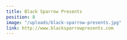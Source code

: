 ```yaml
---
title: Black Sparrow Presents
position: 8
image: "/uploads/black-sparrow-presents.jpg"
link: http://www.blacksparrowpresents.com
---
```


